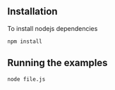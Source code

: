 ## Installation

To install nodejs dependencies

```
npm install
```

## Running the examples

```
node file.js
```